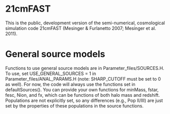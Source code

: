 # 21cmFAST

This is the public, development version of the semi-numerical, cosmological simulation code 21cmFAST (Mesinger & Furlanetto 2007; Mesinger et al. 2011).

# General source models

Functions to use general source models are in Parameter_files/SOURCES.H. To use, set USE_GENERAL_SOURCES = 1 in Parameter_files/ANAL_PARAMS.H (note: SHARP_CUTOFF must be set to 0 as well). For now, the code will always use the functions set in defaultSources(). You can provide your own functions for minMass, fstar, fesc, Nion, and fx, which can be functions of both halo mass and redshift. Populations are not explicitly set, so any differences (e.g., Pop II/III) are just set by the properties of these populations in the source functions.
